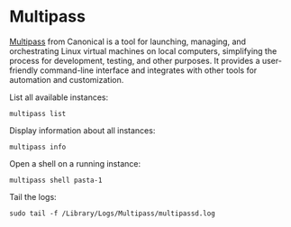 # Multipass

[Multipass](https://multipass.run/) from Canonical is a tool for launching, managing, and orchestrating Linux virtual machines on local computers, simplifying the process for development, testing, and other purposes. It provides a user-friendly command-line interface and integrates with other tools for automation and customization.

List all available instances:
```console
multipass list
```

Display information about all instances:
```console
multipass info
```

Open a shell on a running instance:
```
multipass shell pasta-1
```

Tail the logs:
```console
sudo tail -f /Library/Logs/Multipass/multipassd.log
```
